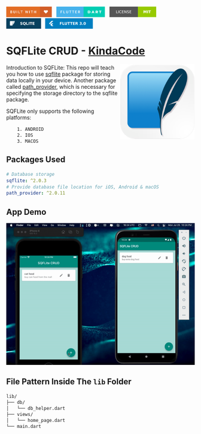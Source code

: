 <img src="screenshots/badges/built-with-love.svg" height="28px"/>&nbsp;&nbsp;
<img src="screenshots/badges/flutter-dart.svg" height="28px" />&nbsp;&nbsp;
<a href="https://choosealicense.com/licenses/mit/" target="_blank"><img src="screenshots/badges/license-MIT.svg" height="28px" /></a>&nbsp;&nbsp;
<img src="screenshots/badges/SQLite.svg" height="28px"/>&nbsp;&nbsp;
<img src="screenshots/badges/Flutter-3.svg" height="28px" />&nbsp;&nbsp;

# SQFLite CRUD - [KindaCode](https://www.kindacode.com/article/flutter-sqlite/)

<img align="right" src="screenshots/appicons/playstore.png" height="200"></img>
Introduction to SQFLite: This repo will teach you how to use [sqflite](https://pub.dev/packages/sqflite) package for storing data locally in your device. Another package called [path_provider](https://pub.dev/packages/path_provider), which is necessary for specifying the storage directory to the sqflite package.<br>

SQFLite only supports the following platforms:

```
    1. ANDROID
    2. IOS
    3. MACOS
```

## Packages Used

```yaml
# Database storage
sqflite: ^2.0.3
# Provide database file location for iOS, Android & macOS
path_provider: ^2.0.11
```

## App Demo

<p align="center"><img src="screenshots/gif/demo.gif"></p>

## File Pattern Inside The `lib` Folder

```
lib/
├── db/
│   └── db_helper.dart
├── views/
│   └── home_page.dart
└── main.dart
```

